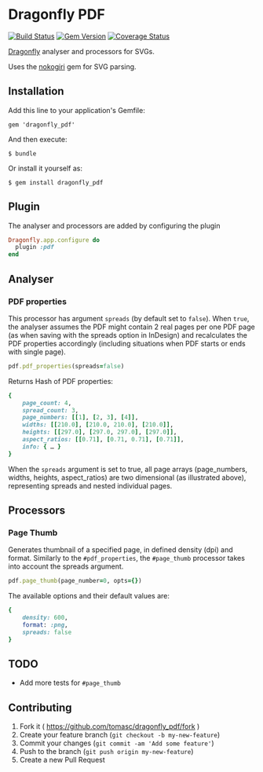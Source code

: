 # Dragonfly PDF

[![Build Status](https://travis-ci.org/tomasc/dragonfly_pdf.svg)](https://travis-ci.org/tomasc/dragonfly_pdf) [![Gem Version](https://badge.fury.io/rb/dragonfly_pdf.svg)](http://badge.fury.io/rb/dragonfly_pdf) [![Coverage Status](https://img.shields.io/coveralls/tomasc/dragonfly_pdf.svg)](https://coveralls.io/r/tomasc/dragonfly_pdf)

[Dragonfly](https://github.com/markevans/dragonfly) analyser and processors for SVGs.

Uses the [nokogiri](http://nokogiri.org) gem for SVG parsing.

## Installation

Add this line to your application's Gemfile:

    gem 'dragonfly_pdf'

And then execute:

    $ bundle

Or install it yourself as:

    $ gem install dragonfly_pdf

## Plugin
The analyser and processors are added by configuring the plugin

```ruby
Dragonfly.app.configure do
  plugin :pdf
end
```

## Analyser

### PDF properties

This processor has argument `spreads` (by default set to `false`). When `true`, the analyser assumes the PDF might contain 2 real pages per one PDF page (as when saving with the spreads option in InDesign) and recalculates the PDF properties accordingly (including situations when PDF starts or ends with single page).

```ruby
pdf.pdf_properties(spreads=false)
```

Returns Hash of PDF properties:

```ruby
{
    page_count: 4,
    spread_count: 3,
    page_numbers: [[1], [2, 3], [4]],
    widths: [[210.0], [210.0, 210.0], [210.0]],
    heights: [[297.0], [297.0, 297.0], [297.0]],
    aspect_ratios: [[0.71], [0.71, 0.71], [0.71]], 
    info: { … }
}
```

When the `spreads` argument is set to true, all page arrays (page_numbers, widths, heights, aspect_ratios) are two dimensional (as illustrated above), representing spreads and nested individual pages.

## Processors

### Page Thumb

Generates thumbnail of a specified page, in defined density (dpi) and format. Similarly to the `#pdf_properties`, the `#page_thumb` processor takes into account the spreads argument.

```ruby
pdf.page_thumb(page_number=0, opts={})
```

The available options and their default values are:

```ruby
{
    density: 600,
    format: :png,
    spreads: false
}
```

## TODO

* Add more tests for `#page_thumb`

## Contributing

1. Fork it ( https://github.com/tomasc/dragonfly_pdf/fork )
2. Create your feature branch (`git checkout -b my-new-feature`)
3. Commit your changes (`git commit -am 'Add some feature'`)
4. Push to the branch (`git push origin my-new-feature`)
5. Create a new Pull Request